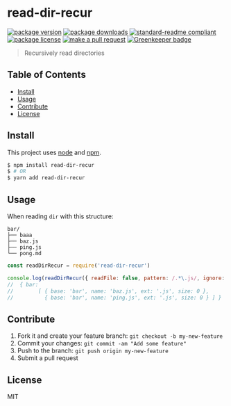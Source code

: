 
# read-dir-recur
[![package version](https://img.shields.io/npm/v/read-dir-recur.svg?style=flat-square)](https://npmjs.org/package/read-dir-recur)
[![package downloads](https://img.shields.io/npm/dm/read-dir-recur.svg?style=flat-square)](https://npmjs.org/package/read-dir-recur)
[![standard-readme compliant](https://img.shields.io/badge/readme%20style-standard-brightgreen.svg?style=flat-square)](https://github.com/RichardLitt/standard-readme)
[![package license](https://img.shields.io/npm/l/read-dir-recur.svg?style=flat-square)](https://npmjs.org/package/read-dir-recur)
[![make a pull request](https://img.shields.io/badge/PRs-welcome-brightgreen.svg?style=flat-square)](http://makeapullrequest.com) [![Greenkeeper badge](https://badges.greenkeeper.io/tiaanduplessis/read-dir-recur.svg)](https://greenkeeper.io/)

> Recursively read directories

## Table of Contents

- [Install](#install)
- [Usage](#usage)
- [Contribute](#contribute)
- [License](#License)

## Install

This project uses [node](https://nodejs.org) and [npm](https://www.npmjs.com). 

```sh
$ npm install read-dir-recur
$ # OR
$ yarn add read-dir-recur
```

## Usage


When reading `dir` with this structure:

```
bar/
├── baaa
├── baz.js
├── ping.js
└── pong.md
```

```js
const readDirRecur = require('read-dir-recur')

console.log(readDirRecur({ readFile: false, pattern: /.*\.js/, ignore: ['baaa'], base: ROOT_DIR }))
//  { bar:
//        [ { base: 'bar', name: 'baz.js', ext: '.js', size: 0 },
//          { base: 'bar', name: 'ping.js', ext: '.js', size: 0 } ] }
```

## Contribute

1. Fork it and create your feature branch: `git checkout -b my-new-feature`
2. Commit your changes: `git commit -am "Add some feature"`
3. Push to the branch: `git push origin my-new-feature`
4. Submit a pull request

## License

MIT
    